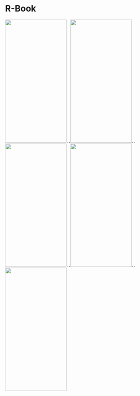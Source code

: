 # R-Book

<img src="https://user-images.githubusercontent.com/37961587/104139021-888e1480-53b9-11eb-8c39-6ba77f368eb0.jpg" width="200" height="400">.     .<img src="https://user-images.githubusercontent.com/37961587/104139004-6ac0af80-53b9-11eb-87e4-c1931f4e8ddf.jpg" width="200" height="400">.     .<img src="https://user-images.githubusercontent.com/37961587/104139009-7613db00-53b9-11eb-8e95-bcf119df3cdd.jpg" width="200" height="400">.     .<img src="https://user-images.githubusercontent.com/37961587/104139007-70b69080-53b9-11eb-8fa6-01542fc77ae7.jpg" width="200" height="400">.     .<img src="https://user-images.githubusercontent.com/37961587/104139019-85932400-53b9-11eb-8960-c749cb0dea04.jpg" width="200" height="400">                 











